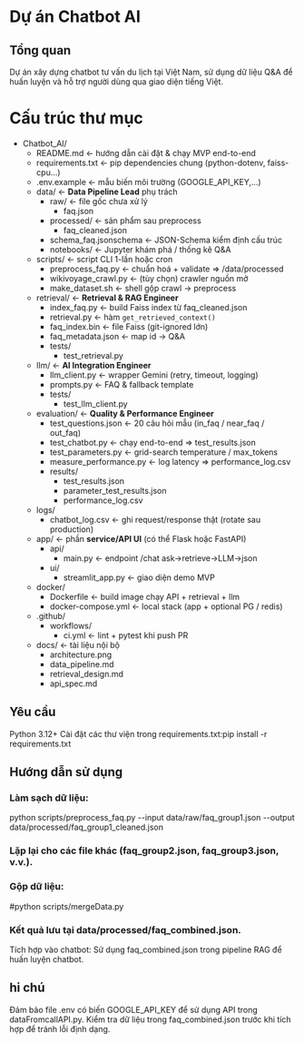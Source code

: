 
# Dự án Chatbot AI
## Tổng quan
Dự án xây dựng chatbot tư vấn du lịch tại Việt Nam, sử dụng dữ liệu Q&A để huấn luyện và hỗ trợ người dùng qua giao diện tiếng Việt.
# Cấu trúc thư mục

- Chatbot_AI/
  - README.md                   ← hướng dẫn cài đặt & chạy MVP end-to-end
  - requirements.txt            ← pip dependencies chung (python-dotenv, faiss-cpu…)
  - .env.example                ← mẫu biến môi trường (GOOGLE_API_KEY,…)
  - data/                       ← **Data Pipeline Lead** phụ trách
    - raw/                      ← file gốc chưa xử lý
      - faq.json
    - processed/                ← sản phẩm sau preprocess
      - faq_cleaned.json
    - schema_faq.jsonschema     ← JSON-Schema kiểm định cấu trúc
    - notebooks/                ← Jupyter khám phá / thống kê Q&A
  - scripts/                    ← script CLI 1-lần hoặc cron
    - preprocess_faq.py         ← chuẩn hoá + validate ⇒ /data/processed
    - wikivoyage_crawl.py       ← (tùy chọn) crawler nguồn mở
    - make_dataset.sh           ← shell gộp crawl → preprocess
  - retrieval/                  ← **Retrieval & RAG Engineer**
    - index_faq.py              ← build Faiss index từ faq_cleaned.json
    - retrieval.py              ← hàm `get_retrieved_context()`
    - faq_index.bin             ← file Faiss (git-ignored lớn)
    - faq_metadata.json         ← map id → Q&A
    - tests/
      - test_retrieval.py
  - llm/                        ← **AI Integration Engineer**
    - llm_client.py             ← wrapper Gemini (retry, timeout, logging)
    - prompts.py                ← FAQ & fallback template
    - tests/
      - test_llm_client.py
  - evaluation/                 ← **Quality & Performance Engineer**
    - test_questions.json       ← 20 câu hỏi mẫu (in_faq / near_faq / out_faq)
    - test_chatbot.py           ← chạy end-to-end ⇒ test_results.json
    - test_parameters.py        ← grid-search temperature / max_tokens
    - measure_performance.py    ← log latency ⇒ performance_log.csv
    - results/
      - test_results.json
      - parameter_test_results.json
      - performance_log.csv
  - logs/
    - chatbot_log.csv           ← ghi request/response thật (rotate sau production)
  - app/                        ← phần **service/API UI** (có thể Flask hoặc FastAPI)
    - api/
      - main.py                 ← endpoint /chat ask→retrieve→LLM→json
    - ui/
      - streamlit_app.py        ← giao diện demo MVP
  - docker/
    - Dockerfile              ← build image chạy API + retrieval + llm
    - docker-compose.yml      ← local stack (app + optional PG / redis)
  - .github/
    - workflows/
      - ci.yml                ← lint + pytest khi push PR
  - docs/                       ← tài liệu nội bộ
    - architecture.png
    - data_pipeline.md
    - retrieval_design.md
    - api_spec.md

## Yêu cầu

Python 3.12+
Cài đặt các thư viện trong requirements.txt:pip install -r requirements.txt

## Hướng dẫn sử dụng

### Làm sạch dữ liệu:
python scripts/preprocess_faq.py --input data/raw/faq_group1.json --output data/processed/faq_group1_cleaned.json

### Lặp lại cho các file khác (faq_group2.json, faq_group3.json, v.v.).

### Gộp dữ liệu:
#python scripts/mergeData.py

### Kết quả lưu tại data/processed/faq_combined.json.

Tích hợp vào chatbot: Sử dụng faq_combined.json trong pipeline RAG để huấn luyện chatbot.


## hi chú

Đảm bảo file .env có biến GOOGLE_API_KEY để sử dụng API trong dataFromcallAPI.py.
Kiểm tra dữ liệu trong faq_combined.json trước khi tích hợp để tránh lỗi định dạng.

